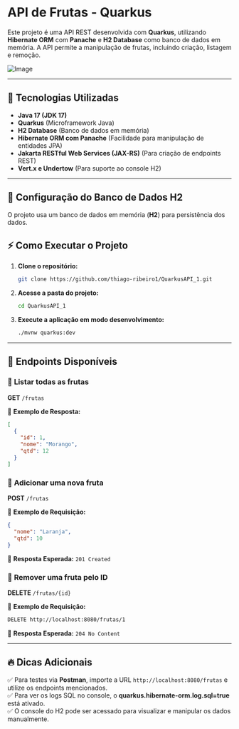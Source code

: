 # API de Frutas - Quarkus

Este projeto é uma API REST desenvolvida com **Quarkus**, utilizando **Hibernate ORM** com **Panache** e **H2 Database** como banco de dados em memória. A API permite a manipulação de frutas, incluindo criação, listagem e remoção.

![Image](https://github.com/user-attachments/assets/4c988b3a-5083-4ce4-9e9a-bbab55346d14)

---

## 🚀 Tecnologias Utilizadas
- **Java 17 (JDK 17)**
- **Quarkus** (Microframework Java)
- **H2 Database** (Banco de dados em memória)
- **Hibernate ORM com Panache** (Facilidade para manipulação de entidades JPA)
- **Jakarta RESTful Web Services (JAX-RS)** (Para criação de endpoints REST)
- **Vert.x e Undertow** (Para suporte ao console H2)

---

## 🔧 Configuração do Banco de Dados H2
O projeto usa um banco de dados em memória (**H2**) para persistência dos dados.

## ⚡ Como Executar o Projeto

1. **Clone o repositório:**
   ```sh
   git clone https://github.com/thiago-ribeiro1/QuarkusAPI_1.git
   ```

2. **Acesse a pasta do projeto:**
   ```sh
   cd QuarkusAPI_1
   ```

3. **Execute a aplicação em modo desenvolvimento:**
   ```sh
   ./mvnw quarkus:dev
   ```

---

## 📡 Endpoints Disponíveis

### 🔹 **Listar todas as frutas**
**GET** `/frutas`

🔹 **Exemplo de Resposta:**
```json
[
  {
    "id": 1,
    "nome": "Morango",
    "qtd": 12
  }
]
```

### 🔹 **Adicionar uma nova fruta**
**POST** `/frutas`

🔹 **Exemplo de Requisição:**
```json
{
  "nome": "Laranja",
  "qtd": 10
}
```
🔹 **Resposta Esperada:** `201 Created`

### 🔹 **Remover uma fruta pelo ID**
**DELETE** `/frutas/{id}`

🔹 **Exemplo de Requisição:**
```sh
DELETE http://localhost:8080/frutas/1
```
🔹 **Resposta Esperada:** `204 No Content`

---

## 🔥 Dicas Adicionais
✅ Para testes via **Postman**, importe a URL `http://localhost:8080/frutas` e utilize os endpoints mencionados.  
✅ Para ver os logs SQL no console, o **quarkus.hibernate-orm.log.sql=true** está ativado.  
✅ O console do H2 pode ser acessado para visualizar e manipular os dados manualmente.
